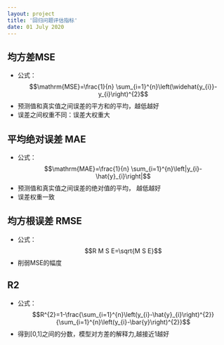 ```yaml
---
layout: project
title: '回归问题评估指标'
date: 01 July 2020
---
```

## 均方差MSE
- 公式：$$\mathrm{MSE}=\frac{1}{n} \sum_{i=1}^{n}\left(\widehat{y_{i}}-y_{i}\right)^{2}$$
- 预测值和真实值之间误差的平方和的平均，越低越好
- 误差之间权重不同：误差大权重大

## 平均绝对误差 MAE
- 公式：$$\mathrm{MAE}=\frac{1}{n} \sum_{i=1}^{n}\left|y_{i}-\hat{y}_{i}\right|$$
- 预测值和真实值之间误差的绝对值的平均， 越低越好
- 误差权重一致

## 均方根误差 RMSE
- 公式：$$R M S E=\sqrt{M S E}$$
- 削弱MSE的幅度

## R2
- 公式：$$R^{2}=1-\frac{\sum_{i=1}^{n}\left(y_{i}-\hat{y}_{i}\right)^{2}}{\sum_{i=1}^{n}\left(y_{i}-\bar{y}\right)^{2}}$$
- 得到[0,1]之间的分数，模型对方差的解释力,越接近1越好
